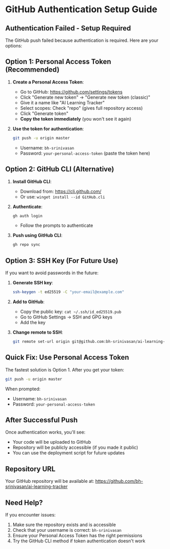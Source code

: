 # GitHub Authentication Setup Guide

## Authentication Failed - Setup Required

The GitHub push failed because authentication is required. Here are your options:

## Option 1: Personal Access Token (Recommended)

1. **Create a Personal Access Token**:
   - Go to GitHub: https://github.com/settings/tokens
   - Click "Generate new token" → "Generate new token (classic)"
   - Give it a name like "AI Learning Tracker"
   - Select scopes: Check "repo" (gives full repository access)
   - Click "Generate token"
   - **Copy the token immediately** (you won't see it again)

2. **Use the token for authentication**:
   ```bash
   git push -u origin master
   ```
   - Username: `bh-srinivasan`
   - Password: `your-personal-access-token` (paste the token here)

## Option 2: GitHub CLI (Alternative)

1. **Install GitHub CLI**: 
   - Download from: https://cli.github.com/
   - Or use: `winget install --id GitHub.cli`

2. **Authenticate**:
   ```bash
   gh auth login
   ```
   - Follow the prompts to authenticate

3. **Push using GitHub CLI**:
   ```bash
   gh repo sync
   ```

## Option 3: SSH Key (For Future Use)

If you want to avoid passwords in the future:

1. **Generate SSH key**:
   ```bash
   ssh-keygen -t ed25519 -C "your-email@example.com"
   ```

2. **Add to GitHub**:
   - Copy the public key: `cat ~/.ssh/id_ed25519.pub`
   - Go to GitHub Settings → SSH and GPG keys
   - Add the key

3. **Change remote to SSH**:
   ```bash
   git remote set-url origin git@github.com:bh-srinivasan/ai-learning-tracker.git
   ```

## Quick Fix: Use Personal Access Token

The fastest solution is Option 1. After you get your token:

```bash
git push -u origin master
```

When prompted:
- Username: `bh-srinivasan`
- Password: `your-personal-access-token`

## After Successful Push

Once authentication works, you'll see:
- Your code will be uploaded to GitHub
- Repository will be publicly accessible (if you made it public)
- You can use the deployment script for future updates

## Repository URL

Your GitHub repository will be available at:
https://github.com/bh-srinivasan/ai-learning-tracker

## Need Help?

If you encounter issues:
1. Make sure the repository exists and is accessible
2. Check that your username is correct: `bh-srinivasan`
3. Ensure your Personal Access Token has the right permissions
4. Try the GitHub CLI method if token authentication doesn't work

